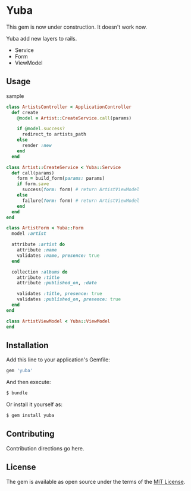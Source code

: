 # Yuba

This gem is now under construction. It doesn't work now.

Yuba add new layers to rails.

- Service
- Form
- ViewModel

## Usage

sample

```ruby
class ArtistsController < ApplicationController
  def create
    @model = Artist::CreateService.call(params)

    if @model.success?
      redirect_to artists_path
    else
      render :new
    end
  end
```

```ruby
class Artist::CreateService < Yuba::Service
  def call(params)
    form = build_form(params: params)
    if form.save
      success(form: form) # return ArtistViewModel
    else
      failure(form: form) # return ArtistViewModel
    end
  end
end
```

```ruby
class ArtistForm < Yuba::Form
  model :artist

  attribute :artist do
    attribute :name
    validates :name, presence: true
  end

  collection :albums do
    attribute :title
    attribute :published_on, :date

    validates :title, presence: true
    validates :published_on, presence: true
  end
end
```

```ruby
class ArtistViewModel < Yuba::ViewModel
end
```

## Installation
Add this line to your application's Gemfile:

```ruby
gem 'yuba'
```

And then execute:
```bash
$ bundle
```

Or install it yourself as:
```bash
$ gem install yuba
```

## Contributing
Contribution directions go here.

## License
The gem is available as open source under the terms of the [MIT License](http://opensource.org/licenses/MIT).
